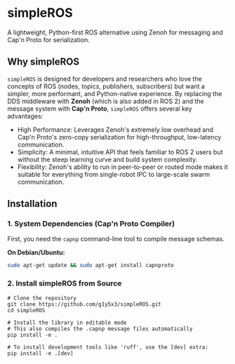 # simpleROS

A lightweight, Python-first ROS alternative using Zenoh for messaging and Cap'n Proto for serialization.

## Why simpleROS
`simpleROS` is designed for developers and researchers who love the concepts of ROS (nodes, topics, publishers, subscribers) but want a simpler, more performant, and Python-native experience. By replacing the DDS middleware with **Zenoh** (which is also added in ROS 2) and the message system with **Cap'n Proto**, `simpleROS` offers several key advantages:
- High Performance: Leverages Zenoh's extremely low overhead and Cap'n Proto's zero-copy serialization for high-throughput, low-latency communication.
- Simplicity: A minimal, intuitive API that feels familiar to ROS 2 users but without the steep learning curve and build system complexity.
- Flexibility: Zenoh's ability to run in peer-to-peer or routed mode makes it suitable for everything from single-robot IPC to large-scale swarm communication.

## Installation

### 1. System Dependencies (Cap'n Proto Compiler)

First, you need the `capnp` command-line tool to compile message schemas.

**On Debian/Ubuntu:**

```bash
sudo apt-get update && sudo apt-get install capnproto
```
### 2. Install simpleROS from Source
```
# Clone the repository
git clone https://github.com/g1y5x3/simpleROS.git
cd simpleROS

# Install the library in editable mode
# This also compiles the .capnp message files automatically
pip install -e .

# To install development tools like 'ruff', use the [dev] extra:
pip install -e .[dev]
```
